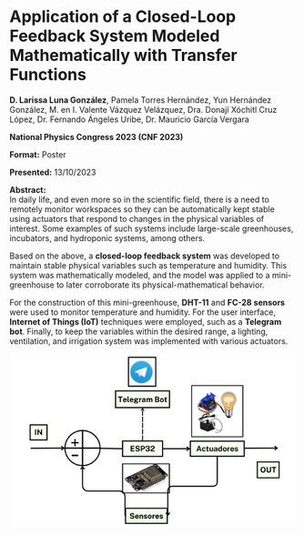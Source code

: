 # Application of a Closed-Loop Feedback System Modeled Mathematically with Transfer Functions

**D. Larissa Luna González**, Pamela Torres Hernández,  Yun Hernández González, M. en I. Valente Vázquez Velázquez,  Dra. Donají Xóchitl Cruz López, Dr. Fernando Ángeles Uribe, Dr. Mauricio García Vergara

**National Physics Congress 2023 (CNF 2023)**

**Format:** Poster  

**Presented:** 13/10/2023  

**Abstract:**  
In daily life, and even more so in the scientific field, there is a need to remotely monitor workspaces so they can be automatically kept stable using actuators that respond to changes in the physical variables of interest. Some examples of such systems include large-scale greenhouses, incubators, and hydroponic systems, among others.

Based on the above, a **closed-loop feedback system** was developed to maintain stable physical variables such as temperature and humidity. This system was mathematically modeled, and the model was applied to a mini-greenhouse to later corroborate its physical-mathematical behavior.

For the construction of this mini-greenhouse, **DHT-11** and **FC-28 sensors** were used to monitor temperature and humidity. For the user interface, **Internet of Things (IoT)** techniques were employed, such as a **Telegram bot**. Finally, to keep the variables within the desired range, a lighting, ventilation, and irrigation system was implemented with various actuators.

![Diagrama](diagram.PNG)
